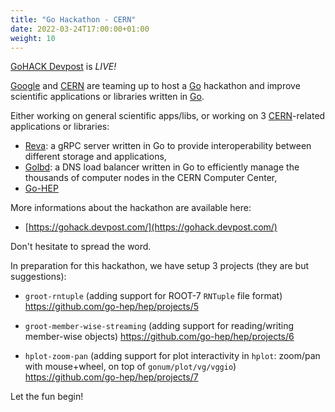 ```yaml
---
title: "Go Hackathon - CERN"
date: 2022-03-24T17:00:00+01:00
weight: 10
---
```


[GoHACK Devpost](https://gohack.devpost.com/) is *LIVE!*


[Google](https://google.com) and [CERN](https://home.cern) are teaming up to host a [Go](https://golang.org) hackathon and improve scientific applications or libraries written in [Go](https://golang.org).

Either working on general scientific apps/libs, or working on 3 [CERN](https://home.cern)-related applications or libraries:

- [Reva](https://reva.link/): a gRPC server written in Go to provide interoperability between different storage and applications,
- [Golbd](https://github.com/cernops/golbd): a DNS load balancer written in Go to efficiently manage the thousands of computer nodes in the CERN Computer Center,
- [Go-HEP](https://go-hep.org)

More informations about the hackathon are available here:
- [https://gohack.devpost.com/](https://gohack.devpost.com/)

Don't hesitate to spread the word.

In preparation for this hackathon, we have setup 3 projects (they are
but suggestions):

- `groot-rntuple` (adding support for ROOT-7 `RNTuple` file format)
  https://github.com/go-hep/hep/projects/5

- `groot-member-wise-streaming` (adding support for reading/writing member-wise objects)
  https://github.com/go-hep/hep/projects/6

- `hplot-zoom-pan` (adding support for plot interactivity in `hplot`: zoom/pan with mouse+wheel, on top of `gonum/plot/vg/vggio`)
  https://github.com/go-hep/hep/projects/7

Let the fun begin!
